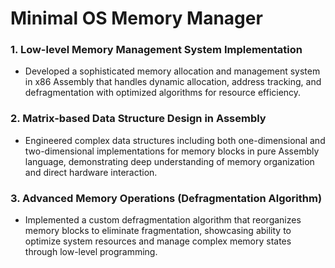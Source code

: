 # Minimal OS Memory Manager
### 1. Low-level Memory Management System Implementation
- Developed a sophisticated memory allocation and management system in x86 Assembly that handles dynamic allocation, address tracking, and defragmentation with optimized algorithms for resource efficiency.

### 2. Matrix-based Data Structure Design in Assembly
- Engineered complex data structures including both one-dimensional and two-dimensional implementations for memory blocks in pure Assembly language, demonstrating deep understanding of memory organization and direct hardware interaction.

### 3. Advanced Memory Operations (Defragmentation Algorithm)
- Implemented a custom defragmentation algorithm that reorganizes memory blocks to eliminate fragmentation, showcasing ability to optimize system resources and manage complex memory states through low-level programming.
